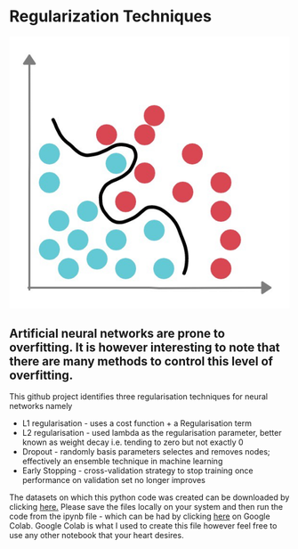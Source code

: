 # Regularization Techniques
![enter image description here](https://github.com/ArijitChakrabarti/Deep-Learning-MNIST-Arijit/blob/main/1_fN4NFVVzaLs1QHezRtWKGA.jpeg?raw=true)

Artificial neural networks are prone to overfitting.  It is however interesting to note that there are many methods to control this level of overfitting.
-

This github project identifies three regularisation techniques for neural networks namely

- L1 regularisation - uses a cost function  + a Regularisation term
- L2 regularisation - used lambda as the regularisation parameter, better known as weight decay i.e. tending to zero but not exactly 0
- Dropout  - randomly basis parameters selectes and removes nodes; effectively an ensemble technique in machine learning
- Early Stopping - cross-validation strategy to stop training once performance on validation set no longer improves

The datasets on which this python code was created can be downloaded by clicking [here.](https://www.kaggle.com/oddrationale/mnist-in-csv)
Please save the files locally on your system and then run the code from the ipynb file - which can be had by clicking [here](https://github.com/ArijitChakrabarti/Deep-Learning-MNIST-Arijit/blob/main/Deep_Learning_Regularisation_techniques.ipynb) on Google Colab. Google Colab is what I used to create this file however feel free to use any other notebook that your heart desires.

